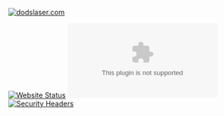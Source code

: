 [![dodslaser.com](https://dodslaser.com/vector/dodslaser-dynamic.svg)](https://dodslaser.com/)

[![Website Status](https://img.shields.io/website?url=https%3A%2F%2Fdodslaser.com)](https://dodslaser.com/)
[![Mozilla HTTP Observatory Grade](https://img.shields.io/mozilla-observatory/grade/dodslaser.com?publish)](https://observatory.mozilla.org/analyze/dodslaser.com)
[![Security Headers](https://img.shields.io/security-headers?url=https%3A%2F%2Fdodslaser.com)](https://securityheaders.com/?q=dodslaser.com)